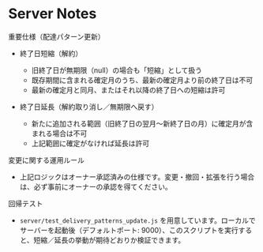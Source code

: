 # Server Notes

重要仕様（配達パターン更新）

- 終了日短縮（解約）
  - 旧終了日が無期限（null）の場合も「短縮」として扱う
  - 既存期間に含まれる確定月のうち、最新の確定月より前の終了日は不可
  - 最新の確定月と同月、またはそれ以降の終了日への短縮は許可

- 終了日延長（解約取り消し／無期限へ戻す）
  - 新たに追加される範囲（旧終了日の翌月〜新終了日の月）に確定月が含まれる場合は不可
  - 上記範囲に確定がなければ延長は許可

変更に関する運用ルール

- 上記ロジックはオーナー承認済みの仕様です。変更・撤回・拡張を行う場合は、必ず事前にオーナーの承認を得てください。

回帰テスト

- `server/test_delivery_patterns_update.js` を用意しています。ローカルでサーバーを起動後（デフォルトポート: 9000）、このスクリプトを実行すると、短縮／延長の挙動が期待どおりか検証できます。